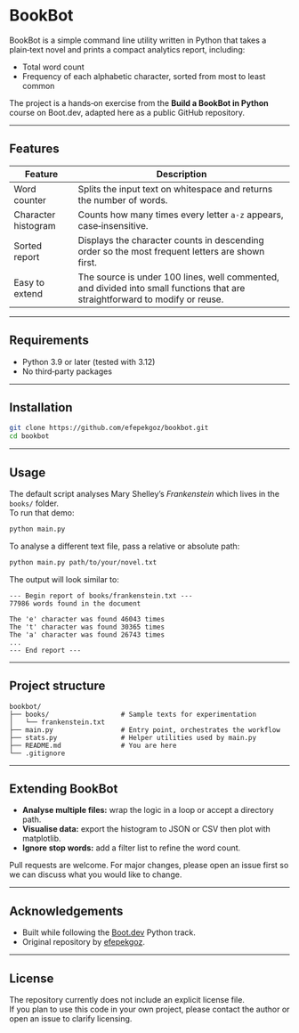 # BookBot

BookBot is a simple command line utility written in Python that takes a plain‑text novel and prints a compact analytics report, including:

* Total word count
* Frequency of each alphabetic character, sorted from most to least common

The project is a hands‑on exercise from the **Build a BookBot in Python** course on Boot.dev, adapted here as a public GitHub repository.

---

## Features

| Feature | Description |
|---------|-------------|
| Word counter | Splits the input text on whitespace and returns the number of words. |
| Character histogram | Counts how many times every letter `a‑z` appears, case‑insensitive. |
| Sorted report | Displays the character counts in descending order so the most frequent letters are shown first. |
| Easy to extend | The source is under 100 lines, well commented, and divided into small functions that are straightforward to modify or reuse. |

---

## Requirements

* Python 3.9 or later (tested with 3.12)
* No third‑party packages

---

## Installation

```bash
git clone https://github.com/efepekgoz/bookbot.git
cd bookbot
```

---

## Usage

The default script analyses Mary Shelley’s *Frankenstein* which lives in the `books/` folder.  
To run that demo:

```bash
python main.py
```

To analyse a different text file, pass a relative or absolute path:

```bash
python main.py path/to/your/novel.txt
```

The output will look similar to:

```
--- Begin report of books/frankenstein.txt ---
77986 words found in the document

The 'e' character was found 46043 times
The 't' character was found 30365 times
The 'a' character was found 26743 times
...
--- End report ---
```

---

## Project structure

```
bookbot/
├── books/                  # Sample texts for experimentation
│   └── frankenstein.txt
├── main.py                 # Entry point, orchestrates the workflow
├── stats.py                # Helper utilities used by main.py
├── README.md               # You are here
└── .gitignore
```

---

## Extending BookBot

* **Analyse multiple files:** wrap the logic in a loop or accept a directory path.
* **Visualise data:** export the histogram to JSON or CSV then plot with matplotlib.
* **Ignore stop words:** add a filter list to refine the word count.

Pull requests are welcome. For major changes, please open an issue first so we can discuss what you would like to change.

---

## Acknowledgements

* Built while following the [Boot.dev](https://www.boot.dev) Python track.
* Original repository by [efepekgoz](https://github.com/efepekgoz).

---

## License

The repository currently does not include an explicit license file.  
If you plan to use this code in your own project, please contact the author or open an issue to clarify licensing.
